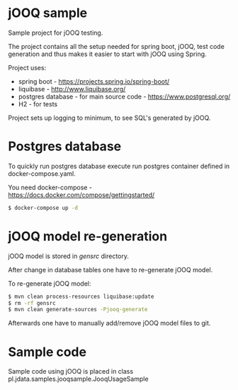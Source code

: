 # jOOQ sample
Sample project for jOOQ testing.

The project contains all the setup needed for spring boot, jOOQ, test code generation and 
thus makes it easier to start with jOOQ using Spring.

Project uses:
* spring boot - https://projects.spring.io/spring-boot/
* liquibase - http://www.liquibase.org/
* postgres database - for main source code - https://www.postgresql.org/
* H2 - for tests

Project sets up logging to minimum, to see SQL's generated by jOOQ.

# Postgres database

To quickly run postgres database execute run postgres container defined in docker-compose.yaml.

You need docker-compose - https://docs.docker.com/compose/gettingstarted/

```bash
$ docker-compose up -d
```

# jOOQ model re-generation

jOOQ model is stored in _gensrc_ directory.

After change in database tables one have to re-generate jOOQ model.

To re-generate jOOQ model:

```bash
$ mvn clean process-resources liquibase:update
$ rm -rf gensrc
$ mvn clean generate-sources -Pjooq-generate
```

Afterwards one have to manually add/remove jOOQ model files to git.

# Sample code

Sample code using jOOQ is placed in class pl.jdata.samples.jooqsample.JooqUsageSample
